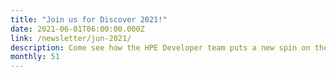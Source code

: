 ```yaml
---
title: "Join us for Discover 2021!"
date: 2021-06-01T06:00:00.000Z
link: /newsletter/jun-2021/
description: Come see how the HPE Developer team puts a new spin on the HPE Discover 2021 Hack Shack workshops! Industry experts will introduce our sessions, giving their take on the technology, before diving into each hands-on workshop. Choose from a wide range of topics, from HPE Ezmeral Data Fabric to open source SPIFFE/SPIRE, and more.
monthly: 51
---
```

            